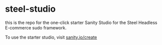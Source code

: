 # steel-studio

this is the repo for the one-click starter Sanity Studio for the Steel Headless E-commerce sudo framework. 

To use the starter studio, visit [sanity.io/create](https://www.sanity.io/create?template=stordahl/steel-studio)

